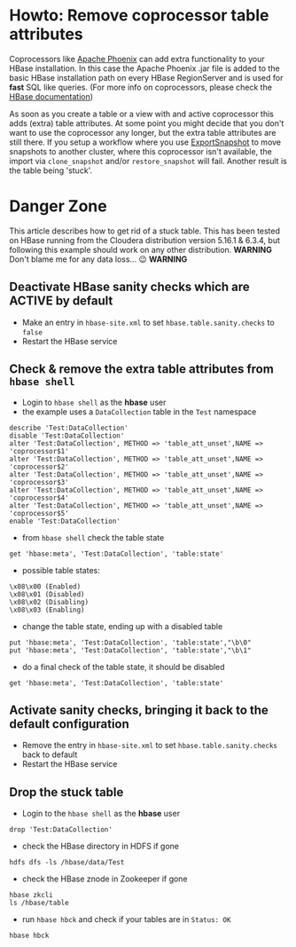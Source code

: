 # Howto: Remove coprocessor table attributes
Coprocessors like [Apache Phoenix](http://phoenix.apache.org/) can add extra functionality to your HBase installation. In this case the Apache Phoenix .jar file is added to the basic HBase installation path on every HBase RegionServer and is used for **fast** SQL like queries. (For more info on coprocessors, please check the [HBase documentation](http://hbase.apache.org/book.html#cp))

As soon as you create a table or a view with and active coprocessor this adds (extra) table attributes. At some point you might decide that you don't want to use the coprocessor any longer, but the extra table attributes are still there. If you setup a workflow where you use [ExportSnapshot](https://hbase.apache.org/apidocs/org/apache/hadoop/hbase/snapshot/ExportSnapshot.html) to move snapshots to another cluster, where this coprocessor isn't available, the import via ``clone_snapshot`` and/or ``restore_snapshot`` will fail. Another result is the table being 'stuck'.

# Danger Zone
This article describes how to get rid of a stuck table. This has been tested on HBase running from the Cloudera distribution version 5.16.1 & 6.3.4, but following this example should work on any other distribution. 
**WARNING** Don't blame me for any data loss... :wink: **WARNING**

## Deactivate HBase sanity checks which are ACTIVE by default
- Make an entry in ``hbase-site.xml`` to set ``hbase.table.sanity.checks`` to ``false``
- Restart the HBase service
 
## Check & remove the extra table attributes from `hbase shell`
- Login to `hbase shell` as the **hbase** user
- the example uses a `DataCollection` table in the `Test` namespace
```
describe 'Test:DataCollection'
disable 'Test:DataCollection'
alter 'Test:DataCollection', METHOD => 'table_att_unset',NAME => 'coprocessor$1'
alter 'Test:DataCollection', METHOD => 'table_att_unset',NAME => 'coprocessor$2'
alter 'Test:DataCollection', METHOD => 'table_att_unset',NAME => 'coprocessor$3'
alter 'Test:DataCollection', METHOD => 'table_att_unset',NAME => 'coprocessor$4'
alter 'Test:DataCollection', METHOD => 'table_att_unset',NAME => 'coprocessor$5'
enable 'Test:DataCollection'
```
- from ``hbase shell`` check the table state
```
get 'hbase:meta', 'Test:DataCollection', 'table:state'
```
- possible table states:
```
\x08\x00 (Enabled)
\x08\x01 (Disabled)
\x08\x02 (Disabling)
\x08\x03 (Enabling)
```
- change the table state, ending up with a disabled table
```
put 'hbase:meta', 'Test:DataCollection', 'table:state',"\b\0"
put 'hbase:meta', 'Test:DataCollection', 'table:state',"\b\1"
```
- do a final check of the table state, it should be disabled
```
get 'hbase:meta', 'Test:DataCollection', 'table:state'
```

## Activate sanity checks, bringing it back to the default configuration
- Remove the entry in ``hbase-site.xml`` to set ``hbase.table.sanity.checks`` back to default
- Restart the HBase service
 
## Drop the stuck table
- Login to the ``hbase shell`` as the **hbase** user
```
drop 'Test:DataCollection'
```
- check the HBase directory in HDFS if gone
```
hdfs dfs -ls /hbase/data/Test
```
- check the HBase znode in Zookeeper if gone
```
hbase zkcli
ls /hbase/table
```
- run ``hbase hbck`` and check if your tables are in ``Status: OK``
```
hbase hbck
```